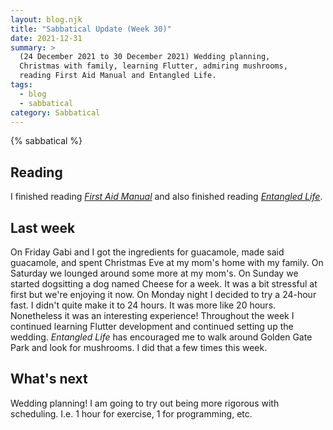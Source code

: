 ```yaml
---
layout: blog.njk
title: "Sabbatical Update (Week 30)"
date: 2021-12-31
summary: >
  (24 December 2021 to 30 December 2021) Wedding planning,
  Christmas with family, learning Flutter, admiring mushrooms,
  reading First Aid Manual and Entangled Life.
tags:
  - blog
  - sabbatical
category: Sabbatical
---
```


{% sabbatical %}

## Reading

I finished reading [*First Aid Manual*][firstaid] and also finished
reading [*Entangled Life*][fungi].

[firstaid]: https://www.dk.com/us/book/9781465419507-acep-first-aid-manual-5th-edition/
[fungi]: https://www.merlinsheldrake.com/entangled-life

## Last week

On Friday Gabi and I got the ingredients for guacamole, made
said guacamole, and spent Christmas Eve at my mom's home with
my family. On Saturday we lounged around some more at my mom's.
On Sunday we started dogsitting a dog named Cheese for a week.
It was a bit stressful at first but we're enjoying it now. 
On Monday night I decided to try a 24-hour fast. I didn't quite
make it to 24 hours. It was more like 20 hours. Nonetheless it
was an interesting experience! Throughout the week I continued
learning Flutter development and continued setting up the wedding.
*Entangled Life* has encouraged me to walk around Golden Gate Park
and look for mushrooms. I did that a few times this week.

## What's next

Wedding planning! I am going to try out being more rigorous with
scheduling. I.e. 1 hour for exercise, 1 for programming, etc.
